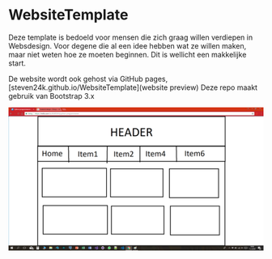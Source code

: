 # WebsiteTemplate
Deze template is bedoeld voor mensen die zich graag willen verdiepen in Websdesign. 
Voor degene die al een idee hebben wat ze willen maken, maar niet weten hoe ze moeten beginnen. Dit is wellicht een makkelijke start.

De website wordt ook gehost via GitHub pages, [steven24k.github.io/WebsiteTemplate](website preview)
Deze repo maakt gebruik van Bootstrap 3.x

<p align="center">
  <img src="design.png"/>
</p>
